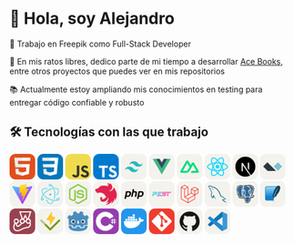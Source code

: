 # 👋 Hola, soy Alejandro

<p>💼 Trabajo en Freepik como Full-Stack Developer</p>
<p>🚀 En mis ratos libres, dedico parte de mi tiempo a desarrollar <a href="https://github.com/AstroCorp/Ace-Books" target="_blank">Ace Books</a>, entre otros proyectos que puedes ver en mis repositorios</p>
<p>📚 Actualmente estoy ampliando mis conocimientos en testing para entregar código confiable y robusto</p>

## 🛠️ Tecnologías con las que trabajo

<div>
    <img src="icons/HTML.svg" alt="HTML" width="45" height="45" />
    <img src="icons/CSS.svg" alt="CSS" width="45" height="45" />
    <img src="icons/JavaScript.svg" alt="JavaScript" width="45" height="45" />
    <img src="icons/TypeScript.svg" alt="TypeScript" width="45" height="45" />
    <img src="icons/TailwindCSS.svg" alt="Tailwind CSS" width="45" height="45" />
    <img src="icons/VueJS.svg" alt="Vue.js" width="45" height="45" />
    <img src="icons/NuxtJS.svg" alt="Nuxt.js" width="45" height="45" />
    <img src="icons/React.svg" alt="React" width="45" height="45" />
    <img src="icons/NextJS.svg" alt="Next.js" width="45" height="45" />
    <img src="icons/AlpineJS.svg" alt="Alpine.js" width="45" height="45" />
    <img src="icons/Vite.svg" alt="Vite" width="45" height="45" />
    <img src="icons/Electron.svg" alt="Electron" width="45" height="45" />
    <img src="icons/NodeJS.svg" alt="Node.js" width="45" height="45" />
    <img src="icons/NestJS.svg" alt="NestJS" width="45" height="45" />
    <img src="icons/PHP.svg" alt="Pest" width="45" height="45" />
    <img src="icons/Pest.svg" alt="PHP" width="45" height="45" />
    <img src="icons/Laravel.svg" alt="Laravel" width="45" height="45" />
    <img src="icons/MySQL.svg" alt="MySQL" width="45" height="45" />
    <img src="icons/PostgreSQL.svg" alt="PostgreSQL" width="45" height="45" />
    <img src="icons/SQLite.svg" alt="SQLite" width="45" height="45" />
    <img src="icons/Jest.svg" alt="Jest" width="45" height="45" />
    <img src="icons/Vitest.svg" alt="Vitest" width="45" height="45" />
    <img src="icons/Godot.svg" alt="Godot" width="45" height="45" />
    <img src="icons/CS.svg" alt="C#" width="45" height="45" />
    <img src="icons/Docker.svg" alt="Docker" width="45" height="45" />
    <img src="icons/Git.svg" alt="Git" width="45" height="45" />
    <img src="icons/Github.svg" alt="GitHub" width="45" height="45" />
    <img src="icons/VSCode.svg" alt="VS Code" width="45" height="45" />
</div>
